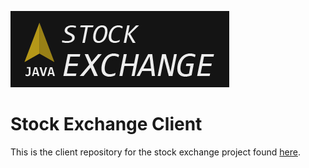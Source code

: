 ![icon](https://raw.githubusercontent.com/ramon54321/StockExchange/master/icon/Wide%400.5x-100.jpg)

# Stock Exchange Client
This is the client repository for the stock exchange project found [here](https://github.com/ramon54321/StockExchange/tree/master/icon).
